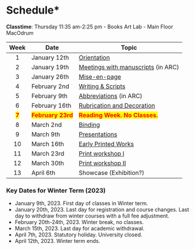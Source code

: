 # Schedule\*

**Classtime**: Thursday 11:35 am-2:25 pm - Books Art Lab - Main Floor MacOdrum

|                  Week                 | Date                                              | Topic                                                                           |
| :-----------------------------------: | ------------------------------------------------- | ------------------------------------------------------------------------------- |
|                   1                   | January 12th                                      | [Orientation](fundamentals/orientation.md)                                      |
|                   2                   | January 19th                                      | [Meetings with manuscripts](fundamentals/meetings-with-manuscripts.md) (in ARC) |
|                   3                   | January 26th                                      | [Mise-en-page](fundamentals/mise-en-page.md)                                    |
|                   4                   | February 2nd                                      | [Writing & Scripts](fundamentals/writing-and-scripts.md)                        |
|                   5                   | February 9th                                      | [Abbreviations](detailed-schedule/abbreviations.md) (in ARC)                    |
|                   6                   | February 16th                                     | [Rubrication and Decoration](detailed-schedule/decoration.md)                   |
| <mark style="color:red;">**7**</mark> | <mark style="color:red;">**February 23rd**</mark> | <mark style="color:red;">**Reading Week. No Classes.**</mark>                   |
|                   8                   | March 2nd                                         | [Binding](detailed-schedule/bookbinding.md)                                     |
|                   9                   | March 9th                                         | [Presentations](course-information/syllabus/coursework/presentations.md)        |
|                   10                  | March 16th                                        | [Early Printed Works](detailed-schedule/early-print-books.md)                   |
|                   11                  | March 23rd                                        | [Print workshop I](fundamentals/print-workshop-i.md)                            |
|                   12                  | March 30th                                        | [Print workshop II](fundamentals/print-workshop-i.md)                           |
|                   13                  | April 6th                                         | Showcase (Exhibition?)                                                          |

### Key Dates for Winter Term (2023)

* January 9th, 2023. First day of classes in Winter term.
* January 20th, 2023. Last day for registration and course changes. Last day to withdraw from  winter courses with a full fee adjustment.
* February 20th-24th, 2023. Winter break, no classes.
* March 15th, 2023. Last day for academic withdrawal.
* April 7th, 2023. Statutory holiday. University closed.
* April 12th, 2023. Winter term ends.
